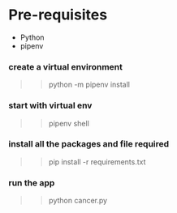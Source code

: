 # Pre-requisites

- Python
- pipenv

### create a virtual environment
>> python -m pipenv install

### start with virtual env
>> pipenv shell

### install all the packages and file required 
>> pip install -r requirements.txt

### run the app
>> python cancer.py
